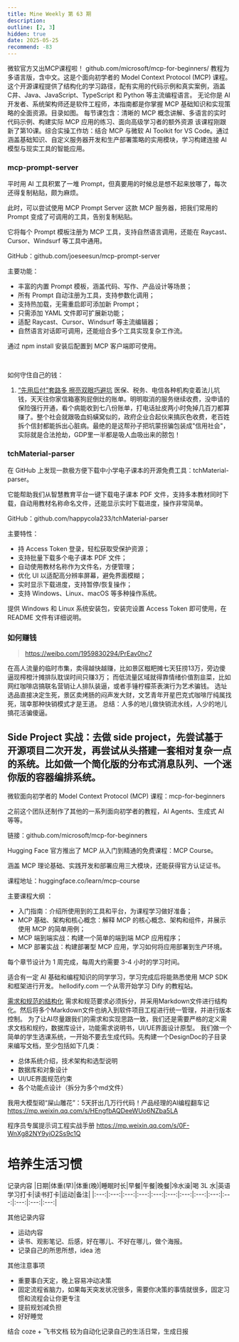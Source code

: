 ```yaml
---
title: Mine Weekly 第 63 期
description:
outline: [2, 3]
hidden: true
date: 2025-05-25
recommend: -83
---
```





微软官方又出MCP课程啦！
github.com/microsoft/mcp-for-beginners/
教程为多语言版，含中文。这是个面向初学者的 Model Context Protocol (MCP) 课程。这个开源课程提供了结构化的学习路径，配有实用的代码示例和真实案例，涵盖 C井、Java、JavaScript、TypeScript 和 Python 等主流编程语言。
无论你是 AI 开发者、系统架构师还是软件工程师，本指南都是你掌握 MCP 基础知识和实现策略的全面资源。目录如图。
每节课包含：清晰的 MCP 概念讲解、多语言的实时代码示例、构建实际 MCP 应用的练习、面向高级学习者的额外资源
该课程刚跟新了第10课。综合实操工作坊：结合 MCP 与微软 AI Toolkit for VS Code。通过涵盖基础知识、自定义服务器开发和生产部署策略的实用模块，学习构建连接 AI 模型与现实工具的智能应用。



### mcp-prompt-server
平时用 AI 工具积累了一堆 Prompt，但真要用的时候总是想不起来放哪了，每次还得复制粘贴，颇为麻烦。

此时，可以尝试使用 MCP Prompt Server 这款 MCP 服务器，把我们常用的 Prompt 变成了可调用的工具，告别复制粘贴。

它将每个 Prompt 模板注册为 MCP 工具，支持自然语言调用，还能在 Raycast、Cursor、Windsurf 等工具中通用。

GitHub：github.com/joeseesun/mcp-prompt-server

主要功能：

- 丰富的内置 Prompt 模板，涵盖代码、写作、产品设计等场景；
- 所有 Prompt 自动注册为工具，支持参数化调用；
- 支持热加载，无需重启即可添加新 Prompt；
- 只需添加 YAML 文件即可扩展新功能；
- 适配 Raycast、Cursor、Windsurf 等主流编辑器；
- 自然语言对话即可调用，还能组合多个工具实现复杂工作流。

通过 npm install 安装后配置到 MCP 客户端即可使用。




 ​​​

如何守住自己的钱：
1. [“先用后付”套路多 擦亮双眼巧避坑](https://www.news.cn/fortune/20241212/79bfddda6c3c4e77bfada48d56a84a73/c.html)
医保、税务、电信各种机构变着法儿坑钱，天天往你家信箱塞狗屁倒灶的账单。明明取消的服务继续收费，没申请的保险强行开通，看个病能收到七八份账单，打电话扯皮两小时免掉几百刀都算赚了。整个社会就跟吸血蚂蟥窝似的，政府企业合起伙来搞灰色收费，老百姓拆个信封都能拆出心脏病。最绝的是这帮孙子把坑蒙拐骗包装成"信用社会"，实际就是合法抢劫，GDP里一半都是吸人血吸出来的脓包！


### tchMaterial-parser
在 GitHub 上发现一款极方便下载中小学电子课本的开源免费工具：tchMaterial-parser。

它能帮助我们从智慧教育平台一键下载电子课本 PDF 文件，支持多本教材同时下载，自动用教材名称命名文件，还能显示实时下载进度，操作非常简单。

GitHub：github.com/happycola233/tchMaterial-parser

主要特性：

- 持 Access Token 登录，轻松获取受保护资源；
- 支持批量下载多个电子课本 PDF 文件；
- 自动使用教材名称作为文件名，方便管理；
- 优化 UI 以适配高分辨率屏幕，避免界面模糊；
- 实时显示下载进度，支持暂停/恢复操作；
- 支持 Windows、Linux、macOS 等多种操作系统。

提供 Windows 和 Linux 系统安装包，安装完设置 Access Token 即可使用，在 README 文件有详细说明。



### 如何赚钱
> https://weibo.com/1959830294/PrEav0hc7

在高人流量的临时市集，卖得越快越赚，比如景区糍粑摊七天狂捞13万，旁边傻逼现榨橙汁摊排队耽误时间只赚3万；
而低流量区域就得靠情绪价值割韭菜，比如网红咖啡店搞联名营销让人排队装逼，或者手锤柠檬茶表演行为艺术骗钱。
选址选品直接决定生死，景区卖烤肠的闷声发大财，文艺青年开星巴克式咖啡厅纯属找死，瑞幸那种快销模式才是王道。
总结：人多的地儿做快销流水线，人少的地儿搞花活骗傻逼。


Side Project 实战：去做 side project，先尝试基于开源项目二次开发，再尝试从头搭建一套相对复杂一点的系统。比如做一个简化版的分布式消息队列、一个迷你版的容器编排系统。
--------------


微软面向初学者的 Model Context Protocol (MCP) 课程：mcp-for-beginners

之前这个团队还制作了其他的一系列面向初学者的教程，AI Agents、生成式 AI 等等。

链接：github.com/microsoft/mcp-for-beginners ​​​


Hugging Face 官方推出了 MCP 从入门到精通的免费课程：MCP Course。

涵盖 MCP 理论基础、实践开发和部署应用三大模块，还能获得官方认证证书。

课程地址：huggingface.co/learn/mcp-course

主要课程大纲 ：

- 入门指南：介绍所使用到的工具和平台，为课程学习做好准备；
- MCP 基础、架构和核心概念：解释 MCP 的核心概念、架构和组件，并展示使用 MCP 的简单用例；
- MCP 端到端实战：构建一个简单的端到端 MCP 应用程序；
- MCP 部署实战：构建部署型 MCP 应用，学习如何将应用部署到生产环境。

每个章节设计为 1 周完成，每周大约需要 3-4 小时的学习时间。

适合有一定 AI 基础和编程知识的同学学习，学习完成后将能熟悉使用 MCP SDK 和框架进行开发。
hellodify.com 一个从零开始学习 Dify 的教程站。


[需求和规范的结构化](https://mp.weixin.qq.com/s/9OhtzHw_QV1jAfQEw4iaSA)
需求和规范要求必须拆分，并采用Markdown文件进行结构化。然后将多个Markdown文件也纳入到软件项目工程进行统一管理，并进行版本控制。
为了让AI尽量跟我们的需求和实现思路一致，我们还是需要严格的定义需求文档和规约，数据库设计，功能需求说明书，UI/UE界面设计原型。
我们做一个简单的学生选课系统，一开始不要去生成代码。先构建一个DesignDoc的子目录来编写文档，至少包括如下几类：
- 总体系统介绍，技术架构和选型说明
- 数据库和对象设计
- UI/UE界面规范约束
- 各个功能点设计（拆分为多个md文件）

我用大模型砌“屎山雕花”：5天肝出几万行代码！产品经理的AI编程翻车记
https://mp.weixin.qq.com/s/HEngfbAQDeeWUo6NZba5LA

程序员专属提示词工程实战手册
https://mp.weixin.qq.com/s/0F-WnXg82NY9yiO2Ss9c1Q



# 培养生活习惯

记录内容
|日期|体重(早)|体重(晚)|睡眠时长|早餐|午餐|晚餐|冷水澡|喝 3L 水|英语学习打卡|读书打卡|运动|备注|
|:---:|:---:|:---:|:---:|:---:|:---:|:---:|:---:|:---:|:---:|:---:|:---:|:---:|

其他记录内容

- 运动内容
- 读书、观影笔记、后感，好在哪儿、不好在哪儿，做个海报。
- 记录自己的所思所想，idea 池

其他注意事项

- 重要事白天定，晚上容易冲动决策
- 固定流程省脑力，如果每天突发状况很多，需要你决策的事情就很多，固定习惯和流程会让你更专注
- 提前规划减负担
- 好好睡觉

结合 coze + 飞书文档 较为自动化记录自己的生活日常，生成日报



